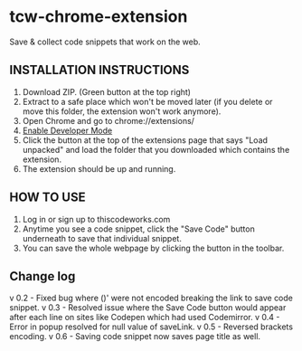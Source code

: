 # tcw-chrome-extension
Save &amp; collect code snippets that work on the web.

## INSTALLATION INSTRUCTIONS

1. Download ZIP. (Green button at the top right)
2. Extract to a safe place which won't be moved later (if you delete or move this folder, the extension won't work anymore).
3. Open Chrome and go to chrome://extensions/
4. [Enable Developer Mode](https://developer.chrome.com/extensions/faq#faq-dev-01)
5. Click the button at the top of the extensions page that says "Load unpacked" and load the folder that you downloaded which contains the extension.
6. The extension should be up and running. 


## HOW TO USE

1. Log in or sign up to thiscodeworks.com
2. Anytime you see a code snippet, click the "Save Code" button underneath to save that individual snippet. 
3. You can save the whole webpage by clicking the button in the toolbar.

## Change log

v 0.2 - Fixed bug where ()' were not encoded breaking the link to save code snippet.
v 0.3 - Resolved issue where the Save Code button would appear after each line on sites like Codepen which had used Codemirror. 
v 0.4 - Error in popup resolved for null value of saveLink.
v 0.5 - Reversed brackets encoding.
v 0.6 - Saving code snippet now saves page title as well.